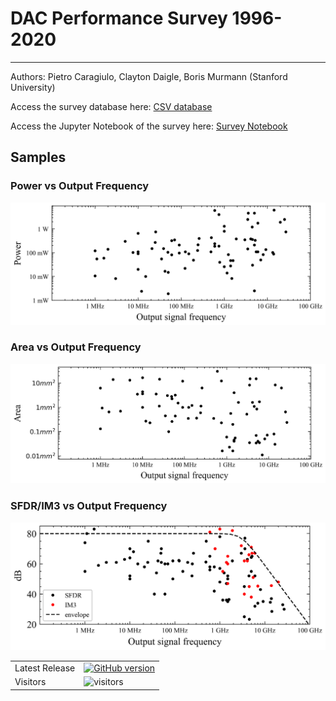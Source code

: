 # DAC Performance Survey 1996-2020
----
Authors: Pietro Caragiulo, Clayton Daigle, Boris Murmann (Stanford University)
<!--  
For use in publications and presentations please cite this data collection as follows:
P. Caragiulo, "DAC Performance Survey 1996-2020," [Online]. Available: https://github.com/pietro-caragiulo/survey-DAC.
-->
Access the survey database here: <a href="https://github.com/pietro-caragiulo/survey-DAC/tree/master/data/data.csv">CSV database</a>

Access the Jupyter Notebook of the survey here: <a href="https://github.com/pietro-caragiulo/survey-DAC/blob/master/notebook/survey.ipynb">Survey Notebook</a>



## Samples
### Power vs Output Frequency
![Power comparison](https://github.com/pietro-caragiulo/survey-DAC/blob/master/assets/sample/survey-power.png)
### Area vs Output Frequency
![Area comparison](https://github.com/pietro-caragiulo/survey-DAC/blob/master/assets/sample/survey-area.png)
### SFDR/IM3 vs Output Frequency
![SFDR/IM3 comparison](https://github.com/pietro-caragiulo/survey-DAC/blob/master/assets/sample/survey-sfdr-im3.png)

<table>
<tr>
  <td>Latest Release</td>
  <td>
<a href="https://badge.fury.io/gh/pietro-caragiulo%2Fsurvey-DAC"><img src="https://badge.fury.io/gh/pietro-caragiulo%2Fsurvey-DAC.svg" alt="GitHub version" height="18"></a>
  </td>
</tr>
  
<tr> 
  <td>Visitors</td>
  <td>
    <img src="https://visitor-badge.glitch.me/badge?page_id=pietro-caragiulo.survey-DAC" alt="visitors"/>
  </td>  
</tr>



